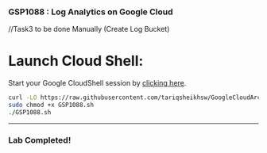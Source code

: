 ### GSP1088 : Log Analytics on Google Cloud

//Task3 to be done Manually (Create Log Bucket)   

# Launch Cloud Shell:
   Start your Google CloudShell session by [clicking here](https://console.cloud.google.com/home/dashboard?project=&pli=1&cloudshell=true).


```bash
curl -LO https://raw.githubusercontent.com/tariqsheikhsw/GoogleCloudArchitectLabs/main/Solutions/GSP1088.sh
sudo chmod +x GSP1088.sh
./GSP1088.sh
```

---

### Lab Completed!
